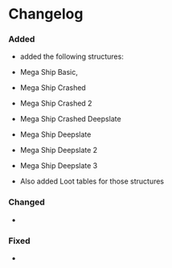 
# Changelog

### Added
- added the following structures:
- Mega Ship Basic,
- Mega Ship Crashed
- Mega Ship Crashed 2
- Mega Ship Crashed Deepslate
- Mega Ship Deepslate
- Mega Ship Deepslate 2
- Mega Ship Deepslate 3

- Also added Loot tables for those structures

### Changed
- 

### Fixed
- 